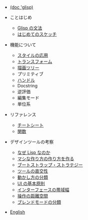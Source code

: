 - [(doc 'glisp)](/)

- ことはじめ

  - [Glisp の文法](syntax)
  - [はじめてのスケッチ](get-started)

- 機能について

  - [スタイルの応用](styles)
  - [トランスフォーム](transform)
  - [描画ツリー](draw-tree)
  - プリミティブ
  - [ハンドル](defining-handle)
  - Docstring
  - 逆評価
  - 編集モード
  - 単位系

- リファレンス

  - [チートシート](cheatsheet)
  - [関数](ref)

- デザインツールの考察

  - [なぜ Lisp なのか](why-lisp)
  - [マシな作り方の作り方を作る](https://baku89.com/2020/06/26/c-activity)
  - [ブートストラップ・ストラテジー](bootstrapping ':disabled')
  - [ツールの直交性](orthogonality)
  - [動かし方の分類](classification-of-animating)
  - [UI の基本原則](principles)
  - [インターフェースの帯域幅](bandwidth)
  - [操作の距離空間](distance-space ':disabled')
  - [ブレンドモードの分類](blend-modes)

- [English](en/)

